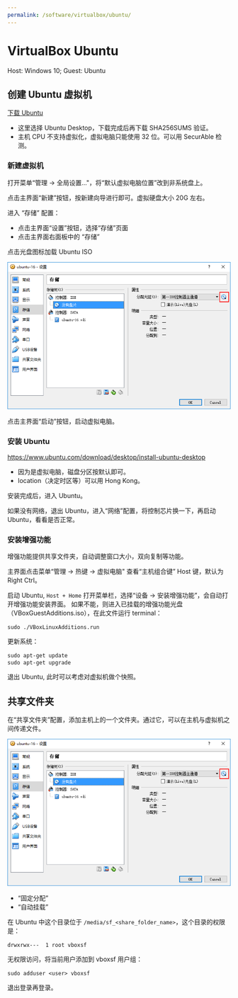 ```yaml
---
permalink: /software/virtualbox/ubuntu/
---
```


# VirtualBox Ubuntu

Host: Windows 10; Guest: Ubuntu

## 创建 Ubuntu 虚拟机

[下载 Ubuntu](http://releases.ubuntu.com/)

- 这里选择 Ubuntu Desktop，下载完成后再下载 SHA256SUMS 验证。
- 主机 CPU 不支持虚拟化，虚拟电脑只能使用 32 位。可以用 SecurAble 检测。

### 新建虚拟机

打开菜单“管理 -> 全局设置..."，将“默认虚拟电脑位置”改到非系统盘上。

点击主界面“新建”按钮，按新建向导进行即可。虚拟硬盘大小 20G 左右。

进入 “存储” 配置：

- 点击主界面“设置”按钮，选择“存储”页面
- 点击主界面右面板中的 “存储”

点击光盘图标加载 Ubuntu ISO

![](/uploads/virtualbox/storage.png)

点击主界面“启动”按钮，启动虚拟电脑。

### 安装 Ubuntu

<https://www.ubuntu.com/download/desktop/install-ubuntu-desktop>

- 因为是虚拟电脑，磁盘分区按默认即可。
- location（决定时区等）可以用 Hong Kong。

安装完成后，进入 Ubuntu。

如果没有网络，退出 Ubuntu，进入“网络”配置，将控制芯片换一下，再启动 Ubuntu，看看是否正常。

### 安装增强功能

增强功能提供共享文件夹，自动调整窗口大小，双向复制等功能。

主界面点击菜单“管理 -> 热键 -> 虚拟电脑" 查看“主机组合键” Host 键，默认为 Right Ctrl。

启动 Ubuntu, `Host + Home` 打开菜单栏，选择“设备 -> 安装增强功能”，会自动打开增强功能安装界面。
如果不能，则进入已挂载的增强功能光盘（VBoxGuestAdditions.iso），在此文件运行 terminal：

```shell
sudo ./VBoxLinuxAdditions.run
```

更新系统：

```shell
sudo apt-get update
sudo apt-get upgrade
```

退出 Ubuntu, 此时可以考虑对虚拟机做个快照。

## 共享文件夹

在“共享文件夹”配置，添加主机上的一个文件夹。通过它，可以在主机与虚拟机之间传递文件。

![](/uploads/virtualbox/storage.png)

- “固定分配”
- “自动挂载”

在 Ubuntu 中这个目录位于 `/media/sf_<share_folder_name>`，这个目录的权限是：

```
drwxrwx---  1 root vboxsf
```

无权限访问，将当前用户添加到 vboxsf 用户组：

```shell
sudo adduser <user> vboxsf
```

退出登录再登录。


